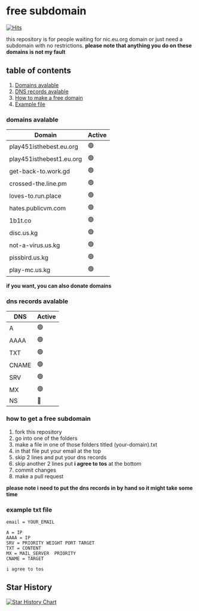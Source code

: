 # free subdomain

[![Hits](https://hits.sh/github.com/playstation452/free-subdomain.svg)](https://hits.sh/github.com/playstation452/free-subdomain/)

this repository is for people waiting for nic.eu.org domain or just need a subdomain with no restrictions. **please note that anything you do on these domains is not my fault**

## table of contents

1. [Domains avalable](https://github.com/playstation452/free-subdomain?tab=readme-ov-file#domains-avalable)
2. [DNS records avalable](https://github.com/playstation452/free-subdomain?tab=readme-ov-file#dns-records-avalable)
3. [How to make a free domain](https://github.com/playstation452/free-subdomain?tab=readme-ov-file#how-to-get-a-free-subdomain)
4. [Example file](https://github.com/playstation452/free-subdomain?tab=readme-ov-file#example-txt-file)

### domains avalable

| Domain                  | Active                 |
| ----------------------- | ---------------------- |
| play451isthebest.eu.org | :green_circle:         |
| play451isthebest1.eu.org| :green_circle:         |
| get-back-to.work.gd     | :green_circle:         |
| crossed-the.line.pm     | :green_circle:         |
| loves-to.run.place      | :green_circle:         |
| hates.publicvm.com      | :green_circle:         |
| 1b1t.co                 | :green_circle:         |
| disc.us.kg              | :green_circle:         |
| not-a-virus.us.kg       | :green_circle:         |
| pissbird.us.kg          | :green_circle:         |
| play-mc.us.kg           | :green_circle:         |

**if you want, you can also donate domains**
### dns records avalable
| DNS   | Active          |
| ----- | --------------- |
| A     | :green_circle:  |
| AAAA  | :green_circle:  |
| TXT   | :green_circle:  |
| CNAME | :green_circle:  |
| SRV   | :green_circle:  |
| MX    | :green_circle:  |
| NS    | :red_circle:    |

### how to get a free subdomain
1. fork this repository
2. go into one of the folders
3. make a file in one of those folders titled (your-domain).txt
4. in that file put your email at the top
5. skip 2 lines and put your dns records
6. skip another 2 lines put **i agree to tos** at the bottom
7. commit changes
8. make a pull request

**please note i need to put the dns records in by hand so it might take some time**

### example txt file
```
email = YOUR_EMAIL

A = IP
AAAA = IP
SRV = PRIORITY WEIGHT PORT TARGET
TXT = CONTENT
MX = MAIL_SERVER  PRIORITY
CNAME = TARGET

i agree to tos
```

## Star History

<a href="https://star-history.com/#playstation452/free-subdomain&Date">
  <picture>
    <source media="(prefers-color-scheme: dark)" srcset="https://api.star-history.com/svg?repos=playstation452/free-subdomain&type=Date&theme=dark" />
    <source media="(prefers-color-scheme: light)" srcset="https://api.star-history.com/svg?repos=playstation452/free-subdomain&type=Date" />
    <img alt="Star History Chart" src="https://api.star-history.com/svg?repos=playstation452/free-subdomain&type=Date" />
  </picture>
</a>


